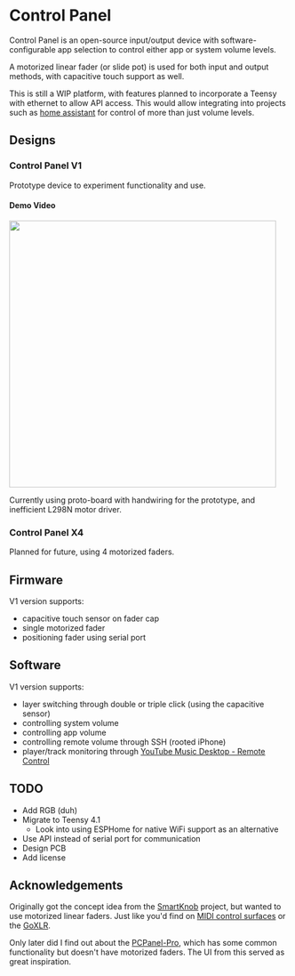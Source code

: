 # Control Panel

Control Panel is an open-source input/output device with software-configurable app selection to control either app or system volume levels.

A motorized linear fader (or slide pot) is used for both input and output methods, with capacitive touch support as well.

This is still a WIP platform, with features planned to incorporate a Teensy with ethernet to allow API access.
This would allow integrating into projects such as [home assistant](https://www.home-assistant.io/) for control of more than just volume levels.

## Designs

### Control Panel V1

Prototype device to experiment functionality and use.

#### Demo Video
<a href="https://vimeo.com/759258811">
    <img src="https://i.imgur.com/w9uoxgJ.jpg" width="480" />
</a>

Currently using proto-board with handwiring for the prototype, and inefficient L298N motor driver.

### Control Panel X4

Planned for future, using 4 motorized faders.

## Firmware

V1 version supports:

- capacitive touch sensor on fader cap
- single motorized fader
- positioning fader using serial port

## Software

V1 version supports:

- layer switching through double or triple click (using the capacitive sensor)
- controlling system volume
- controlling app volume
- controlling remote volume through SSH (rooted iPhone)
- player/track monitoring through [YouTube Music Desktop - Remote Control](https://ytmdesktop.app/)

## TODO

- Add RGB (duh)
- Migrate to Teensy 4.1
  - Look into using ESPHome for native WiFi support as an alternative
- Use API instead of serial port for communication
- Design PCB
- Add license

## Acknowledgements

Originally got the concept idea from the [SmartKnob](https://github.com/scottbez1/smartknob) project, but wanted to use motorized linear faders.
Just like you'd find on [MIDI control surfaces](https://www.sweetwater.com/store/detail/XTouch--behringer-by-touch-universal-control-surface) or the [GoXLR](https://www.tc-helicon.com/product.html?modelCode=P0CQK).

Only later did I find out about the [PCPanel-Pro](https://www.getpcpanel.com/product-page/pcpanel-pro), which has some common functionality but doesn't have motorized faders. The UI from this served as great inspiration.
